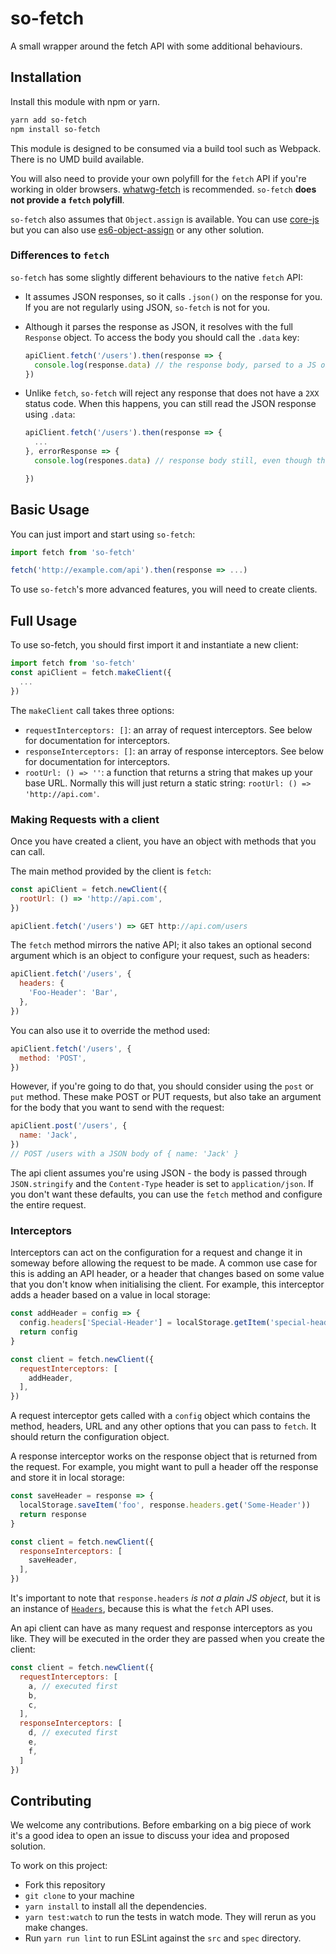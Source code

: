 # so-fetch

A small wrapper around the fetch API with some additional behaviours.

## Installation

Install this module with npm or yarn.

```bash
yarn add so-fetch
npm install so-fetch
```

This module is designed to be consumed via a build tool such as Webpack. There is no UMD build available.

You will also need to provide your own polyfill for the `fetch` API if you're working in older browsers. [whatwg-fetch](https://www.npmjs.com/package/whatwg-fetch) is recommended. `so-fetch` __does not provide a `fetch` polyfill__.

`so-fetch` also assumes that `Object.assign` is available. You can use [core-js](https://github.com/zloirock/core-js) but you can also use [es6-object-assign](https://www.npmjs.com/package/es6-object-assign) or any other solution.

### Differences to `fetch`

`so-fetch` has some slightly different behaviours to the native `fetch` API:

- It assumes JSON responses, so it calls `.json()` on the response for you. If you are not regularly using JSON, `so-fetch` is not for you.
- Although it parses the response as JSON, it resolves with the full `Response` object. To access the body you should call the `.data` key:

    ```js
    apiClient.fetch('/users').then(response => {
      console.log(response.data) // the response body, parsed to a JS object
    })
    ```

- Unlike `fetch`, `so-fetch` will reject any response that does not have a `2XX` status code. When this happens, you can still read the JSON response using `.data`:

    ```js
    apiClient.fetch('/users').then(response => {
      ...
    }, errorResponse => {
      console.log(respones.data) // response body still, even though the request failed

    })
    ```

## Basic Usage

You can just import and start using `so-fetch`:

```js
import fetch from 'so-fetch'

fetch('http://example.com/api').then(response => ...)
```

To use `so-fetch`'s more advanced features, you will need to create clients.

## Full Usage

To use so-fetch, you should first import it and instantiate a new client:

```js
import fetch from 'so-fetch'
const apiClient = fetch.makeClient({
  ...
})
```

The `makeClient` call takes three options:

- `requestInterceptors: []`: an array of request interceptors. See below for documentation for interceptors.
- `responseInterceptors: []`: an array of response interceptors. See below for documentation for interceptors.
- `rootUrl: () => ''`: a function that returns a string that makes up your base URL. Normally this will just return a static string: `rootUrl: () => 'http://api.com'`.

### Making Requests with a client

Once you have created a client, you have an object with methods that you can call.

The main method provided by the client is `fetch`:

```js
const apiClient = fetch.newClient({
  rootUrl: () => 'http://api.com',
})

apiClient.fetch('/users') => GET http://api.com/users
```

The `fetch` method mirrors the native API; it also takes an optional second argument which is an object to configure your request, such as headers:

```js
apiClient.fetch('/users', {
  headers: {
    'Foo-Header': 'Bar',
  },
})
```

You can also use it to override the method used:

```js
apiClient.fetch('/users', {
  method: 'POST',
})
```

However, if you're going to do that, you should consider using the `post` or `put` method. These make POST or PUT requests, but also take an argument for the body that you want to send with the request:

```js
apiClient.post('/users', {
  name: 'Jack',
})
// POST /users with a JSON body of { name: 'Jack' }
```

The api client assumes you're using JSON - the body is passed through `JSON.stringify` and the `Content-Type` header is set to `application/json`. If you don't want these defaults, you can use the `fetch` method and configure the entire request.

### Interceptors

Interceptors can act on the configuration for a request and change it in someway before allowing the request to be made. A common use case for this is adding an API header, or a header that changes based on some value that you don't know when initialising the client. For example, this interceptor adds a header based on a value in local storage:

```js
const addHeader = config => {
  config.headers['Special-Header'] = localStorage.getItem('special-header')
  return config
}

const client = fetch.newClient({
  requestInterceptors: [
    addHeader,
  ],
})
```

A request interceptor gets called with a `config` object which contains the method, headers, URL and any other options that you can pass to `fetch`. It should return the configuration object.

A response interceptor works on the response object that is returned from the request. For example, you might want to pull a header off the response and store it in local storage:

```js
const saveHeader = response => {
  localStorage.saveItem('foo', response.headers.get('Some-Header'))
  return response
}

const client = fetch.newClient({
  responseInterceptors: [
    saveHeader,
  ],
})
```

It's important to note that `response.headers` _is not a plain JS object_, but it is an instance of [`Headers`](https://developer.mozilla.org/en-US/docs/Web/API/Headers), because this is what the `fetch` API uses.

An api client can have as many request and response interceptors as you like. They will be executed in the order they are passed when you create the client:

```js
const client = fetch.newClient({
  requestInterceptors: [
    a, // executed first
    b,
    c,
  ],
  responseInterceptors: [
    d, // executed first
    e,
    f,
  ]
})
```


## Contributing

We welcome any contributions. Before embarking on a big piece of work it's a good idea to open an issue to discuss your idea and proposed solution.

To work on this project:

- Fork this repository
- `git clone` to your machine
- `yarn install` to install all the dependencies.
- `yarn test:watch` to run the tests in watch mode. They will rerun as you make changes.
- Run `yarn run lint` to run ESLint against the `src` and `spec` directory.
